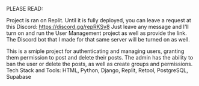 PLEASE READ:

Project is ran on Replit. Until it is fully deployed, you can leave a request at this Discord: https://discord.gg/repRKSv8
Just leave any message and I'll turn on and run the User Management project as well as provide the link. The Discord bot that I made for that same server will be turned on as well.

This is a smiple project for authenticating and managing users, granting them permission to post and delete their posts. 
The admin has the ability to ban the user or delete the posts, as well as create groups and permissions.
Tech Stack and Tools: HTML, Python, Django, Replit, Retool, PostgreSQL, Supabase
